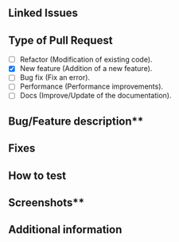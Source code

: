 ## Linked Issues
<!---Link the issue using '#' --->

## Type of Pull Request
<!--- Add an x inside of the [] --->

- [ ] Refactor (Modification of existing code).
- [x] New feature (Addition of a new feature).
- [ ] Bug fix (Fix an error).
- [ ] Performance (Performance improvements).
- [ ] Docs (Improve/Update of the documentation).

## Bug/Feature description**
<!--- Describe the bug or feature you implemented and how it works. If it is a bug, include steps to reproduce --->

## Fixes
<!--- List any issues that this pull request fixes. --->

## How to test
<!--- Explain the steps to reproduce/see the new feature. --->

## Screenshots**
<!--- If applicable, add screenshots to show the new feature in action or the bug. --->

## Additional information
<!--- Add any other context or information about the changes here. --->
